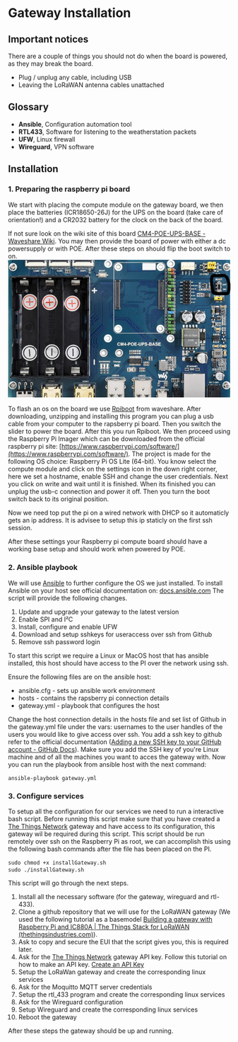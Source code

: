 # Gateway Installation

## Important notices

There are a couple of things you should not do when the board is powered, as they may break the board.
- Plug / unplug any cable, including USB
- Leaving the LoRaWAN antenna cables unattached


## Glossary

- **Ansible**, Configuration automation tool
- **RTL433**, Software for listening to the weatherstation packets
- **UFW**, Linux firewall
- **Wireguard**, VPN software

## Installation

### 1. Preparing the raspberry pi board

We start with placing the compute module on the gateway board, we then place the batteries (ICR18650-26J) for the UPS on the board (take care of orientation!) and a CR2032 battery for the clock on the back of the board.

If not sure look on the wiki site of this board [CM4-POE-UPS-BASE - Waveshare Wiki](https://www.waveshare.com/wiki/CM4-POE-UPS-BASE). You may then provide the board of power with either a dc powersupply or with POE. After these steps on should flip the boot switch to on. ![bootswitch](bootswitch.png)

To flash an os on the board we use [Rpiboot](https://www.waveshare.com/w/upload/f/f3/Rpiboot_setup.zip) from waveshare. After downloading, unzipping and installing this program you can plug a usb cable from your computer to the rapsberry pi board. Then you switch the slider to power the board. After this you run Rpiboot. We then proceed using the Raspberry Pi Imager which can be downloaded from the official raspberry pi site: [https://www.raspberrypi.com/software/](https://www.raspberrypi.com/software/). The project is made for the following OS choice: Raspberry Pi OS Lite (64-bit). You know select the compute module and click on the settings icon in the down right corner, here we set a hostname, enable SSH and change the user credentials.
Next you click on write and wait until it is finished. When its finished you can unplug the usb-c connection and power it off. Then you turn the boot switch back to its original position.

Now we need top put the pi on a wired network with DHCP so it automaticly gets an ip address.
It is advisee to setup this ip staticly on the first ssh session.

After these settings your Raspberry pi compute board should have a working base setup and should work when powered by POE.

### 2. Ansible playbook

We will use [Ansible](https://www.ansible.com/) to further configure the OS we just installed.
To install Ansible on your host see official documentation on: [docs.ansible.com](https://docs.ansible.com/ansible/latest/installation_guide/intro_installation.html)
 The script will provide the following changes.

1. Update and upgrade your gateway to the latest version
2. Enable SPI and I²C
3. Install, configure and enable UFW
4. Download and setup sshkeys for useraccess over ssh from Github 
5. Remove ssh password login

To start this script we require a Linux or MacOS host that has ansible installed, this host should have access to the PI over the network using ssh.

Ensure the following files are on the ansible host:
- ansible.cfg - sets up ansible work environment
- hosts - contains the rapsberry pi connection details
- gateway.yml - playbook that configures the host

Change the host connection details in the hosts file and set list of Github in the gateway.yml file under the vars: usernames to the user handles of the users you would like to give access over ssh. You add a ssh key to github refer to the official documentation  ([Adding a new SSH key to your GitHub account - GitHub Docs](https://docs.github.com/en/authentication/connecting-to-github-with-ssh/adding-a-new-ssh-key-to-your-github-account)). Make sure you add the SSH key of you're Linux machine and of all the machines you want to acces the gateway with.
Now you can run the playbook from ansible host with the next command: 
```shell
ansible-playbook gateway.yml
```

### 3. Configure services

To setup all the configuration for our services we need to run a interactive bash script. Before running this script make sure that you have created a [The Things Network](https://www.thethingsnetwork.org/) gateway and have access to its configuration, this gateway wil be required during this script. This script should be run remotely over ssh on the Raspberry Pi as root, we can accomplish this using the following bash commands after the file has been placed on the PI.

```shell
sudo chmod +x installGateway.sh
sudo ./installGateway.sh
```

This script will go through the next steps.

1. Install all the necessary software (for the gateway, wireguard and rtl-433).
2. Clone a github repository that we will use for the LoRaWAN gateway (We used the following tutorial as a basemodel [Building a gateway with Raspberry Pi and IC880A | The Things Stack for LoRaWAN (thethingsindustries.com)](https://www.thethingsindustries.com/docs/gateways/models/raspberry-pi/)).
3. Ask to copy and secure the EUI that the script gives you, this is required later.
4. Ask for the [The Things Network](https://www.thethingsnetwork.org/) gateway API key. Follow this tutorial on how to make an API key. [Create an API Key](https://www.thethingsindustries.com/docs/gateways/concepts/lora-basics-station/lns/#create-an-api-key)
5. Setup the LoRaWan gateway and create the corresponding linux services
6. Ask for the Moquitto MQTT server credentials
7. Setup the rtl_433 program and create the corresponding linux services
8. Ask for the Wireguard configuration
9. Setup Wireguard and create the corresponding linux services
10. Reboot the gateway

After these steps the gateway should be up and running.